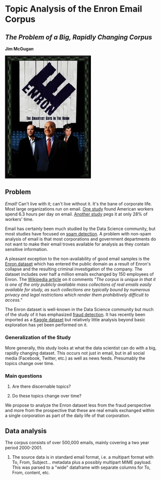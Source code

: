 # Topic Analysis of the Enron Email Corpus  
## _The Problem of a Big, Rapidly Changing Corpus_

**Jim McGugan**

![Enron Image](images/enron-mugs.jpeg)

## Problem

*Email!* Can't live with it; can't live without it. It's the bane of corporate life. Most large organizations run on email. [One study](https://www.huffingtonpost.com/entry/check-work-email-hours-survey_us_55ddd168e4b0a40aa3ace672) found American workers spend 6.3 hours per day on email. [Another study](https://mashable.com/2012/08/01/email-workers-time/#gTF9bAOY2EqD) pegs it at only 28% of workers' time.

Email has certainly been much studied by the Data Science community, but most studies have focused on [spam detection](https://en.wikipedia.org/wiki/Naive_Bayes_spam_filtering). A problem with non-spam analysis of email is that most corporations and government departments do not want to make their email troves available for analysis as they contain sensitive information.

A pleasant exception to the non-availability of good email samples is the [Enron dataset](http://www.cs.cmu.edu/~./enron/) which has entered the public domain as a result of Enron's collapse and the resulting criminal investigation of the company. The dataset includes over half a million emails exchanged by 150 employees of Enron. The [Wikipedia article](https://en.wikipedia.org/wiki/Enron_Corpus) on it comments *"The corpus is unique in that it is one of the only publicly available mass collections of real emails easily available for study, as such collections are typically bound by numerous privacy and legal restrictions which render them prohibitively difficult to access."*

The Enron dataset is well-known in the Data Science community but much of the study of it has emphasized [fraud detection](https://linkurio.us/blog/investigating-the-enron-email-dataset/). It has recently been imported as a [Kaggle dataset](https://www.kaggle.com/wcukierski/enron-email-dataset) but relatively little analysis beyond basic exploration has yet been performed on it.

### Generalization of the Study

More generally, this study looks at what the data scientist can do with a big, rapidly changing dataset. This occurs not just in email, but in all social media (Facebook, Twitter, etc.) as well as news feeds. Presumably the topics change over time.

### Main questions

1. Are there discernable topics?

2. Do these topics change over time?

We propose to analyze the Enron dataset less from the fraud perspective and more from the prospective that these are real emails exchanged within a single corporation as part of the daily life of that corporation.

## Data analysis

The corpus consists of over 500,000 emails, mainly covering a two year period 2000-2001.

1. The source data is in standard email format, i.e. a multipart format with To, From, Subject… metadata plus a possibly multipart MIME payload. This was parsed to a "wide" dataframe with separate columns for To, From, content, etc.
